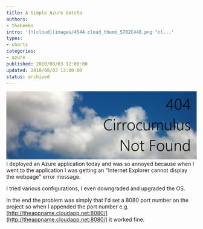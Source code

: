 ```yaml
---
title: A Simple Azure Gotcha
authors:
- thebeebs
intro: '[![cloud](images/4544.cloud_thumb_5702C448.png "cl...'
types:
- shorts
categories:
- azure
published: 2010/08/03 12:00:00
updated: 2010/08/03 13:00:00
status: archived
---
```


[![cloud](images/4544.cloud_thumb_5702C448.png "cloud")](https://msdnshared.blob.core.windows.net/media/MSDNBlogsFS/prod.evol.blogs.msdn.com/CommunityServer.Blogs.Components.WeblogFiles/00/00/01/38/93/metablogapi/2541.cloud_68834AED.png) I deployed an Azure application today and was so annoyed because when I went to the application I was getting an "Internet Explorer cannot display the webpage" error message.

I tried various configurations, I even downgraded and upgraded the OS.

In the end the problem was simply that I'd set a 8080 port number on the project so when I appended the port number e.g.&#160; [http://theappname.cloudapp.net:8080/](http://theappname.cloudapp.net:8080/) it worked fine.